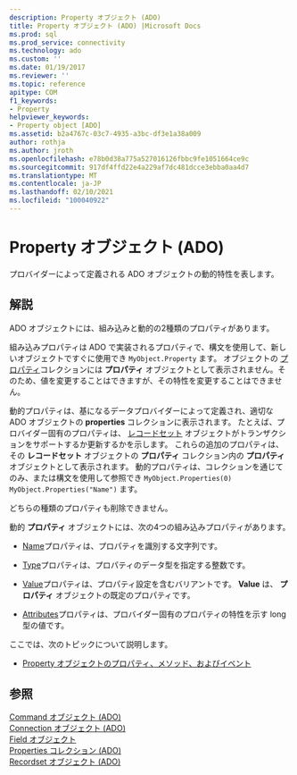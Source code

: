 ```yaml
---
description: Property オブジェクト (ADO)
title: Property オブジェクト (ADO) |Microsoft Docs
ms.prod: sql
ms.prod_service: connectivity
ms.technology: ado
ms.custom: ''
ms.date: 01/19/2017
ms.reviewer: ''
ms.topic: reference
apitype: COM
f1_keywords:
- Property
helpviewer_keywords:
- Property object [ADO]
ms.assetid: b2a4767c-03c7-4935-a3bc-df3e1a38a009
author: rothja
ms.author: jroth
ms.openlocfilehash: e78b0d38a775a527016126fbbc9fe1051664ce9c
ms.sourcegitcommit: 917df4ffd22e4a229af7dc481dcce3ebba0aa4d7
ms.translationtype: MT
ms.contentlocale: ja-JP
ms.lasthandoff: 02/10/2021
ms.locfileid: "100040922"
---
```

# <a name="property-object-ado"></a>Property オブジェクト (ADO)
プロバイダーによって定義される ADO オブジェクトの動的特性を表します。  
  
## <a name="remarks"></a>解説  
 ADO オブジェクトには、組み込みと動的の2種類のプロパティがあります。  
  
 組み込みプロパティは ADO で実装されるプロパティで、構文を使用して、新しいオブジェクトですぐに使用でき `MyObject.Property` ます。 オブジェクトの [プロパティ](./properties-collection-ado.md)コレクションには **プロパティ** オブジェクトとして表示されません。そのため、値を変更することはできますが、その特性を変更することはできません。  
  
 動的プロパティは、基になるデータプロバイダーによって定義され、適切な ADO オブジェクトの **properties** コレクションに表示されます。 たとえば、プロバイダー固有のプロパティは、 [レコードセット](./recordset-object-ado.md) オブジェクトがトランザクションをサポートするか更新するかを示します。 これらの追加のプロパティは、その **レコードセット** オブジェクトの **プロパティ** コレクション内の **プロパティ** オブジェクトとして表示されます。 動的プロパティは、コレクションを通じてのみ、または構文を使用して参照でき `MyObject.Properties(0)` `MyObject.Properties("Name")` ます。  
  
 どちらの種類のプロパティも削除できません。  
  
 動的 **プロパティ** オブジェクトには、次の4つの組み込みプロパティがあります。  
  
-   [Name](./name-property-ado.md)プロパティは、プロパティを識別する文字列です。  
  
-   [Type](./type-property-ado.md)プロパティは、プロパティのデータ型を指定する整数です。  
  
-   [Value](./value-property-ado.md)プロパティは、プロパティ設定を含むバリアントです。 **Value** は、 **プロパティ** オブジェクトの既定のプロパティです。  
  
-   [Attributes](./attributes-property-ado.md)プロパティは、プロバイダー固有のプロパティの特性を示す long 型の値です。  
  
 ここでは、次のトピックについて説明します。  
  
-   [Property オブジェクトのプロパティ、メソッド、およびイベント](./property-object-properties-methods-and-events.md)  
  
## <a name="see-also"></a>参照  
 [Command オブジェクト (ADO)](./command-object-ado.md)   
 [Connection オブジェクト (ADO)](./connection-object-ado.md)   
 [Field オブジェクト](./field-object.md)   
 [Properties コレクション (ADO)](./properties-collection-ado.md)   
 [Recordset オブジェクト (ADO)](./recordset-object-ado.md)